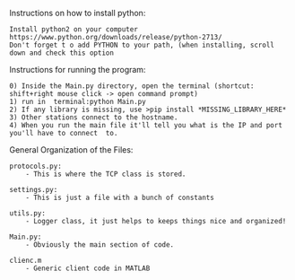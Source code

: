 Instructions on how to install python:

	Install python2 on your computer https://www.python.org/downloads/release/python-2713/
	Don't forget t o add PYTHON to your path, (when installing, scroll down and check this option


Instructions for running the program:

	0) Inside the Main.py directory, open the terminal (shortcut: shift+right mouse click -> open command prompt)
	1) run in  terminal:python Main.py
	2) If any library is missing, use >pip install *MISSING_LIBRARY_HERE*
	3) Other stations connect to the hostname.
	4) When you run the main file it'll tell you what is the IP and port you'll have to connect  to.
	
General Organization of the Files:
	
	protocols.py:
		- This is where the TCP class is stored.
	
	settings.py:
		- This is just a file with a bunch of constants
	
	utils.py:
		- Logger class, it just helps to keeps things nice and organized!
		
	Main.py:
		- Obviously the main section of code.
		
	clienc.m
		- Generic client code in MATLAB
